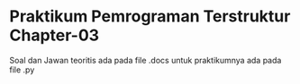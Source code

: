 # Praktikum Pemrograman Terstruktur Chapter-03
Soal dan Jawan teoritis ada pada file .docs
untuk praktikumnya ada pada file .py
